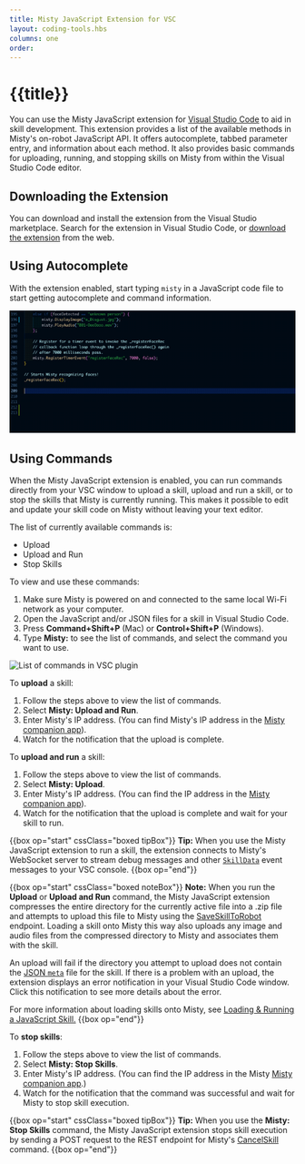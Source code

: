 ```yaml
---
title: Misty JavaScript Extension for VSC
layout: coding-tools.hbs
columns: one
order: 
---
```


# {{title}}

You can use the Misty JavaScript extension for [Visual Studio Code](https://code.visualstudio.com/) to aid in skill development. This extension provides a list of the available methods in Misty's on-robot JavaScript API. It offers autocomplete, tabbed parameter entry, and information about each method. It also provides basic commands for uploading, running, and stopping skills on Misty from within the Visual Studio Code editor.

## Downloading the Extension

You can download and install the extension from the Visual Studio marketplace. Search for the extension in Visual Studio Code, or [download the extension](https://marketplace.visualstudio.com/items?itemName=MistyRobotics.mistyjavascript) from the web.

## Using Autocomplete

With the extension enabled, start typing `misty` in a JavaScript code file to start getting autocomplete and command information.

![VSC Extension autocomplete example](../../../assets/images/vsc-plugin-autocomplete.gif)

## Using Commands

When the Misty JavaScript extension is enabled, you can run commands directly from your VSC window to upload a skill, upload and run a skill, or to stop the skills that Misty is currently running. This makes it possible to edit and update your skill code on Misty without leaving your text editor.

The list of currently available commands is:

* Upload
* Upload and Run
* Stop Skills

To view and use these commands:

1. Make sure Misty is powered on and connected to the same local Wi-Fi network as your computer.
2. Open the JavaScript and/or JSON files for a skill in Visual Studio Code.
3. Press **Command+Shift+P** (Mac) or **Control+Shift+P** (Windows).
4. Type **Misty:** to see the list of commands, and select the command you want to use.

![List of commands in VSC plugin](../../../assets/images/misty-skills-vsc-commands.gif)

To **upload** a skill:

1. Follow the steps above to view the list of commands.
2. Select **Misty: Upload and Run**.
3. Enter Misty's IP address. (You can find Misty's IP address in the [Misty companion app](../../../tools-&-apps/mobile/misty-app)).
4. Watch for the notification that the upload is complete.

To **upload and run** a skill:

1. Follow the steps above to view the list of commands.
2. Select **Misty: Upload**.
3. Enter Misty's IP address. (You can find the IP address in the [Misty companion app](../../../tools-&-apps/mobile/misty-app)).
4. Watch for the notification that the upload is complete and wait for your skill to run.


{{box op="start" cssClass="boxed tipBox"}}
**Tip:** When you use the Misty JavaScript extension to run a skill, the extension connects to Misty's WebSocket server to stream debug messages and other [`SkillData`](../../../misty-ii/reference/sensor-data/#skilldata) event messages to your VSC console.
{{box op="end"}}



{{box op="start" cssClass="boxed noteBox"}}
**Note:** When you run the **Upload** or **Upload and Run** command, the Misty JavaScript extension compresses the entire directory for the currently active file into a .zip file and attempts to upload this file to Misty using the [SaveSkillToRobot](../../../misty-ii/reference/rest/#saveskilltorobot) endpoint. Loading a skill onto Misty this way also uploads any image and audio files from the compressed directory to Misty and associates them with the skill.

An upload will fail if the directory you attempt to upload does not contain the [JSON `meta`](../../../misty-ii/coding-misty/javascript-sdk-architecture/#file-structure-amp-code-architecture) file for the skill. If there is a problem with an upload, the extension displays an error notification in your Visual Studio Code window. Click this notification to see more details about the error.

For more information about loading skills onto Misty, see [Loading & Running a JavaScript Skill.](../../../misty-ii/coding-misty/javascript-sdk-architecture/#loading-amp-running-a-javascript-skill)
{{box op="end"}}

To **stop skills**:

1. Follow the steps above to view the list of commands.
2. Select **Misty: Stop Skills**.
3. Enter Misty's IP address. (You can find the IP address in the Misty [Misty companion app](../../../tools-&-apps/mobile/misty-app).)
4. Watch for the notification that the command was successful and wait for Misty to stop skill execution.

{{box op="start" cssClass="boxed tipBox"}}
**Tip:** When you use the **Misty: Stop Skills** command, the Misty JavaScript extension stops skill execution by sending a POST request to the REST endpoint for Misty's [CancelSkill](../../../misty-ii/reference/rest/#cancelskill) command.
{{box op="end"}}